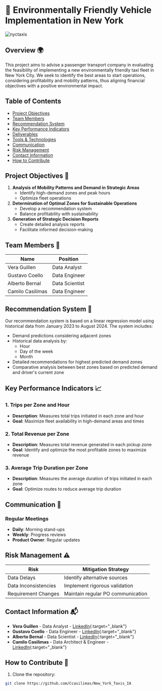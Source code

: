 # 🚕 Environmentally Friendly Vehicle Implementation in New York
![nyctaxis](https://github.com/user-attachments/assets/b064bc10-83dd-423d-a89f-1b74a894b2f2)
## Overview 🌍
This project aims to advise a passenger transport company in evaluating the feasibility of implementing a new environmentally friendly taxi fleet in New York City. We seek to identify the best areas to start operations, considering profitability and mobility patterns, thus aligning financial objectives with a positive environmental impact.

## Table of Contents
- [Project Objectives](#project-objectives)
- [Team Members](#team-members)
- [Recommendation System](#recommendation-system)
- [Key Performance Indicators](#key-performance-indicators)
- [Deliverables](#deliverables)
- [Tools & Technologies](#tools--technologies)
- [Communication](#communication)
- [Risk Management](#risk-management)
- [Contact Information](#contact-information)
- [How to Contribute](#how-to-contribute)

## Project Objectives 🎯
1. **Analysis of Mobility Patterns and Demand in Strategic Areas**
   * Identify high-demand zones and peak hours
   * Optimize fleet operations
2. **Determination of Optimal Zones for Sustainable Operations**
   * Develop a recommendation system
   * Balance profitability with sustainability
3. **Generation of Strategic Decision Reports**
   * Create detailed analysis reports
   * Facilitate informed decision-making

## Team Members 👥
| Name             | Position          |
|------------------|-------------------|
| Vera Guillen     | Data Analyst      |
| Gustavo Coello   | Data Engineer     |
| Alberto Bernal   | Data Scientist    |
| Camilo Casilimas | Data Engineer     |

## Recommendation System 🧠
Our recommendation system is based on a linear regression model using historical data from January 2023 to August 2024. The system includes:
* Demand predictions considering adjacent zones
* Historical data analysis by:
  * Hour
  * Day of the week
  * Month
* Detailed recommendations for highest predicted demand zones
* Comparative analysis between best zones based on predicted demand and driver's current zone

## Key Performance Indicators 📈
### 1. Trips per Zone and Hour
* **Description**: Measures total trips initiated in each zone and hour
* **Goal**: Maximize fleet availability in high-demand areas and times

### 2. Total Revenue per Zone
* **Description**: Measures total revenue generated in each pickup zone
* **Goal**: Identify and optimize the most profitable zones to maximize revenue

### 3. Average Trip Duration per Zone
* **Description**: Measures the average duration of trips initiated in each zone
* **Goal**: Optimize routes to reduce average trip duration

## Communication 📢
### Regular Meetings
* **Daily**: Morning stand-ups
* **Weekly**: Progress reviews
* **Product Owner**: Regular updates

## Risk Management ⚠️
| Risk | Mitigation Strategy |
|------|-------------------|
| Data Delays | Identify alternative sources |
| Data Inconsistencies | Implement rigorous validation |
| Requirement Changes | Maintain regular PO communication |

## Contact Information 📬
* **Vera Guillen** - Data Analyst - [LinkedIn](https://www.linkedin.com/in/vera-guillen-9b464a303/){:target="_blank"}
* **Gustavo Coello** - Data Engineer - [LinkedIn](https://www.linkedin.com/in/gustavo-coello-01039b270/){:target="_blank"}
* **Alberto Bernal** - Data Scientist - [LinkedIn](https://www.linkedin.com/in/alberto-bernal-duplat-90a283a2/){:target="_blank"}
* **Camilo Casilimas** - Data Architect & Engineer - [LinkedIn](https://www.linkedin.com/in/camilo-casilimas/){:target="_blank"}

## How to Contribute 🤝
1. Clone the repository:
```bash
git clone https://github.com/Ccasilimas/New_York_Taxis_IA
```
